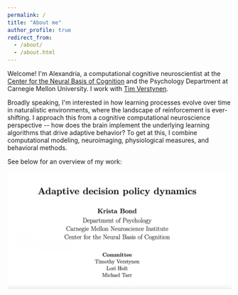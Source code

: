 ```yaml
---
permalink: /
title: "About me"
author_profile: true
redirect_from:
  - /about/
  - /about.html
---
```


<!-- ---
permalink: /
title: ""
excerpt: ""
author_profile: true
redirect_from:
  - /about/
  - /about.html
---
 -->


Welcome! I'm Alexandria, a computational cognitive neuroscientist at the [Center for 
the Neural Basis of Cognition](https://www.cnbc.cmu.edu/) and the Psychology 
Department at Carnegie Mellon University. I work with [Tim 
Verstynen](https://www.cmu.edu/dietrich/psychology/cognitiveaxon/members.html).

Broadly speaking, I'm interested in how learning processes evolve over time in naturalistic environments, where the landscape of reinforcement is ever-shifting. I approach this from a cognitive computational neuroscience perspective -- how does the brain implement the underlying learning algorithms that drive adaptive behavior? To get at this, I combine computational modeling, neuroimaging, physiological measures, and behavioral methods.

See below for an overview of my work:

[<img src="../images/defense_title.png " width="600" />](https://www.youtube.com/watch?v=Cu29DsmkOow) 
<!-- replace with gif  -->



